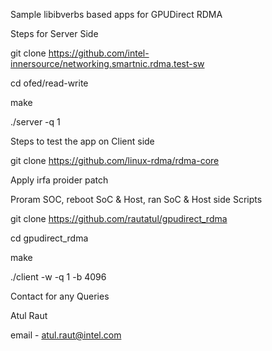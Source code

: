 
Sample libibverbs based apps for GPUDirect RDMA 

Steps for Server Side

git clone https://github.com/intel-innersource/networking.smartnic.rdma.test-sw

cd ofed/read-write

make

./server -q 1

Steps to test the app on Client side

git clone https://github.com/linux-rdma/rdma-core

Apply irfa proider patch

Proram SOC, reboot SoC & Host, ran SoC & Host side Scripts

git clone https://github.com/rautatul/gpudirect_rdma

cd  gpudirect_rdma

make

./client -w -q 1 -b 4096

Contact for any Queries 

Atul Raut

email - atul.raut@intel.com
